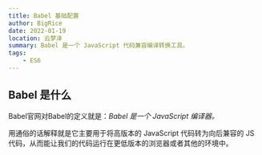 ```yaml
---
title: Babel 基础配置
author: BigRice
date: 2022-01-19
location: 云梦泽
summary: Babel 是一个 JavaScript 代码兼容编译转换工具。
tags:
    - ES6
---
```


## Babel 是什么

Babel官网对Babel的定义就是：_Babel 是一个 JavaScript 编译器。_

用通俗的话解释就是它主要用于将高版本的 JavaScript 代码转为向后兼容的 JS 代码，从而能让我们的代码运行在更低版本的浏览器或者其他的环境中。

